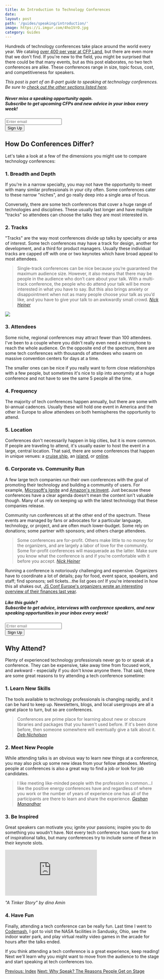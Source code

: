 ```yaml
---
title: An Introduction to Technology Conferences
date: 
layout: post
path: '/guides/speaking/introduction/'
image: https://i.imgur.com/4ho1VrO.jpg
category: Guides
---
```


Hundreds of technology conferences take place around the world every year. We catalog [over 400 per year at CFP Land](/blog/data), but there are even more that we don't find. If you're new to the field, you might be surprised that there could be that many events, but as this post elaborates, no two tech conferences are alike. These conferences range in size, topic focus, cost, and competitiveness for speakers.

<!--more-->

_This post is part of an 8-part guide to speaking at technology conferences. Be sure to [check out the other sections listed here](../)._

<div class="card bg-info-light mb-3">
<div class="card-body">
  <h5 class="card-title">
    <strong>Never miss a speaking opportunity again.</strong><br/>
    Subscribe to get upcoming CFPs and new advice in your inbox every week!
  </h5>
  <form
    class="row"
    action="https://cfpland.us15.list-manage.com/subscribe/post?u=4eba8b205fc13380cd3e6f3fc&amp;id=258f553f4e"
    method="post"
  >
    <div class="col-sm-12 col-md-8">
      <input
        name="EMAIL"
        type="email"
        class="form-control mb-2"
        id="emailInput"
        aria-label="Enter email to get CFPs in your inbox every week"
        placeholder="Enter email"
        required
      />
    </div>
    <div class="col-sm-12 col-md-3">
      <button type="submit" class="btn btn-secondary btn-block mb-2">
        Sign Up
      </button>
    </div>
  </form>
</div>
</div>

## How Do Conferences Differ?

Let's take a look at a few of the dimensions you might use to compare technology conferences:

### 1. Breadth and Depth

If you're in a narrow specialty, you may not have the opportunity to meet with many similar professionals in your city often. Some conferences cater to these narrow "niches", and go really deep into a single area of focus.

Conversely, there are some tech conferences that cover a huge range of technologies and disciplines. These usually last longer and have multiple "tracks" so attendees can choose the talks they are most interested in.

### 2. Tracks

"Tracks" are the way most conferences divide up talks by specialty or area of interest. Some tech conferences may have a track for design, another for development, and a third for product managers. Usually these individual tracks are capped off with one or two keynotes which have broad appeal to most attendees.  

> Single-track conferences can be nice because you’re guaranteed the maximum audience size. However, it also means that there may be people in the audience who don’t care about your talk. With a multi-track conference, the people who do attend your talk will be more interested in what you have to say. But this also brings anxiety or disappointment when not as many people choose your talk as you’d like, and you have to give your talk to an awkwardly small crowd.
> _[Nick Heiner](https://hackernoon.com/how-and-why-to-speak-at-tech-conferences-1d50a3f548e0)_

![](https://i.imgur.com/4ho1VrO.jpg)

### 3. Attendees

Some niche, regional conferences may attract fewer than 100 attendees. I've been to a couple where you didn't really even need a microphone to reach the whole audience. On the opposite end of the spectrum, there are some tech conferences with thousands of attendees who swarm on massive convention centers for days at a time.

The smaller ones can be nice if you really want to form close relationships with a few people, but sometimes it's nice to slip into anonymity at a huge conference and not have to see the same 5 people all the time.

### 4. Frequency

The majority of tech conferences happen annually, but there are some with bi-annual cadences. Usually these will hold one event in America and the other in Europe to allow attendees on both hemispheres the opportunity to attend.

### 5. Location

Conferences don't necessarily happen in big cities, but it is more common. If people are traveling to attend, it's usually easier to host the event in a large, central location. That said, there are some conferences that happen in unique venues: a [cruise ship](https://www.codercruise.com/), an [island](https://www.atechconference.com/), or [online](https://nomadphp.com/).

### 6. Corporate vs. Community Run

A few large tech companies run their own conferences with the goal of promoting their technology and building a community of users. For example, [Microsoft's Ignite](https://www.microsoft.com/en-us/ignite) and [Amazon's re:Invent](https://reinvent.awsevents.com/). Just because these conferences have a clear agenda doesn't mean the content isn't valuable though. Many of us rely on keeping up with the latest technology that these companies release.

Community run conferences sit at the other end of the spectrum. These events are managed by fans or advocates for a particular language, technology, or project, and are often much lower-budget. Some rely on donations; some partner with sponsors; and others charge attendees.

> Some conferences are for-profit. Others make little to no money for the organizers, and are largely a labor of love for the community. Some for-profit conferences will masquerade as the latter. Make sure you know what the conference is and if you’re comfortable with it before you accept.
> _[Nick Heiner](https://hackernoon.com/how-and-why-to-speak-at-tech-conferences-1d50a3f548e0)_

Running a conference is notoriously challenging and expensive. Organizers have to coordinate a lot of details; pay for food, event space, speakers, and staff; find sponsors; sell tickets...the list goes on! If you're interested in how this all shakes out, [JS Conf Europe's organizers wrote an interesting overview of their finances last year](https://2019.jsconf.eu/news/the-jsconf-cssconf-eu-finances/).

<div class="card bg-info-light mb-3">
<div class="card-body">
  <h5 class="card-title">
    <strong>Like this guide?</strong><br/>
    Subscribe to get advice, interviews with conference speakers, and new speaking opportunities in your inbox every week!
  </h5>
  <form
    class="row"
    action="https://cfpland.us15.list-manage.com/subscribe/post?u=4eba8b205fc13380cd3e6f3fc&amp;id=258f553f4e"
    method="post"
  >
    <div class="col-sm-12 col-md-8">
      <input
        name="EMAIL"
        type="email"
        class="form-control mb-2"
        id="emailInput"
        aria-label="Enter email to get CFPs in your inbox every week"
        placeholder="Enter email"
        required
      />
    </div>
    <div class="col-sm-12 col-md-3">
      <button type="submit" class="btn btn-secondary btn-block mb-2">
        Sign Up
      </button>
    </div>
  </form>
</div>
</div>

## Why Attend?

Plenty of experienced technology professionals never go to or speak at a conference. They can be expensive, take away time from focused work, and awkward - especially if you don't know anyone there. That said, there are some great reasons to try attending a tech conference sometime:

### 1. Learn New Skills

The tools available to technology professionals is changing rapidly, and it can be hard to keep up. Newsletters, blogs, and local usergroups are all a great place to turn, but so are conferences.

> Conferences are prime place for learning about new or obscure libraries and packages that you haven't used before. If it's been done before, then someone somewhere will eventually give a talk about it.
> _[Deb Nicholson](https://opensource.com/life/16/2/attending-technical-conferences-whats-big-deal)_
  
### 2. Meet New People

While attending talks is an obvious way to learn new things at a conference, you may also pick up some new ideas from your fellow attendees. Meeting people at conferences is also a great way to find a job or look for job candidates.

> I like meeting like-minded people with the profession in common...I like the positive energy conferences have and regardless of where you work or the number of years of experience one has all of the participants are there to learn and share the experience.
> _[Geshan Manandhar](https://www.cfpland.com/blog/speakers-story-geshan-manandhar/)_

### 3. Be Inspired

Great speakers can motivate you; ignite your passions; inspire you to do something you woudn't have. Not every tech conference has room for a ton of inspirational talks, but many conferences try to include some of these in their keynote slots.

<div class='embed-container'><iframe src='https://www.youtube.com/embed/dYlT4lU5pb4' frameborder='0' allowfullscreen></iframe></div>

_"A Tinker Story" by dina Amin_

### 4. Have Fun

Finally, attending a tech conference can be really fun. Last time I went to [Codemash](https://www.codemash.org/), I got to visit the NASA facilities in Sandusky, Ohio, see the indoor water park, and play virtual reality video games in the arcade for hours after the talks ended.

If you think attending a tech conference is a great experience, keep reading! Next we'll learn why you might want to move from the audience to the stage and start speaking at tech conferences too.

<a class="text-left d-block" href="../">Previous: Index</a>
<a class="text-right d-block" href="../why-speak/">Next: Why Speak? The Reasons People Get on Stage</a>
